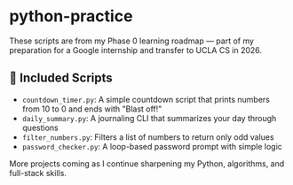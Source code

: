 # python-practice

These scripts are from my Phase 0 learning roadmap — part of my preparation for a Google internship and transfer to UCLA CS in 2026.

## 📂 Included Scripts
- `countdown_timer.py`: A simple countdown script that prints numbers from 10 to 0 and ends with "Blast off!"
- `daily_summary.py`: A journaling CLI that summarizes your day through questions
- `filter_numbers.py`: Filters a list of numbers to return only odd values
- `password_checker.py`: A loop-based password prompt with simple logic

More projects coming as I continue sharpening my Python, algorithms, and full-stack skills.
